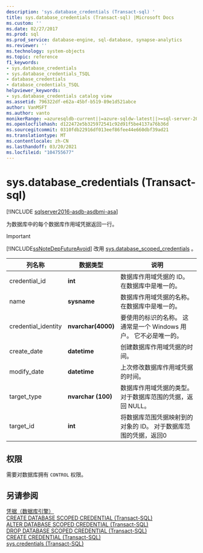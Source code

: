 ```yaml
---
description: 'sys.database_credentials (Transact-sql) '
title: sys.database_credentials (Transact-sql) |Microsoft Docs
ms.custom: ''
ms.date: 02/27/2017
ms.prod: sql
ms.prod_service: database-engine, sql-database, synapse-analytics
ms.reviewer: ''
ms.technology: system-objects
ms.topic: reference
f1_keywords:
- sys.database_credentials
- sys.database_credentials_TSQL
- database_credentials
- database_credentials_TSQL
helpviewer_keywords:
- sys.database_credentials catalog view
ms.assetid: 796322df-e62a-45bf-b519-89e1d521abce
author: VanMSFT
ms.author: vanto
monikerRange: =azuresqldb-current||=azure-sqldw-latest||>=sql-server-2016||>=sql-server-linux-2017||=azuresqldb-mi-current
ms.openlocfilehash: d122472e5b325972541c92d91f5be4137a76b36d
ms.sourcegitcommit: 0310fdb22916df013eef86fee44e660dbf39ad21
ms.translationtype: MT
ms.contentlocale: zh-CN
ms.lasthandoff: 03/20/2021
ms.locfileid: "104755677"
---
```

# <a name="sysdatabase_credentials-transact-sql"></a>sys.database_credentials (Transact-sql) 
[!INCLUDE [sqlserver2016-asdb-asdbmi-asa](../../includes/applies-to-version/sqlserver2016-asdb-asdbmi-asa.md)]

  为数据库中的每个数据库作用域凭据返回一行。  
> [!IMPORTANT]  
>  [!INCLUDE[ssNoteDepFutureAvoid](../../includes/ssnotedepfutureavoid-md.md)] 改用 [sys.database_scoped_credentials](../../relational-databases/system-catalog-views/sys-database-scoped-credentials-transact-sql.md) 。    
  
|列名称|数据类型|说明|  
|-----------------|---------------|-----------------|  
|credential_id|**int**|数据库作用域凭据的 ID。 在数据库中是唯一的。|  
|name|**sysname**|数据库作用域凭据的名称。 在数据库中是唯一的。|  
|credential_identity|**nvarchar(4000)**|要使用的标识的名称。 这通常是一个 Windows 用户。 它不必是唯一的。|  
|create_date|**datetime**|创建数据库作用域凭据的时间。|  
|modify_date|**datetime**|上次修改数据库作用域凭据的时间。|  
|target_type|**nvarchar (100)**|数据库作用域凭据的类型。 对于数据库范围的凭据，返回 NULL。|  
|target_id|**int**|将数据库范围凭据映射到的对象的 ID。 对于数据库范围的凭据，返回0|  
  
## <a name="permissions"></a>权限  
 需要对数据库拥有 `CONTROL` 权限。  
  
## <a name="see-also"></a>另请参阅  
 [凭据（数据库引擎）](../../relational-databases/security/authentication-access/credentials-database-engine.md)   
 [CREATE DATABASE SCOPED CREDENTIAL (Transact-SQL)](../../t-sql/statements/create-database-scoped-credential-transact-sql.md)   
 [ALTER DATABASE SCOPED CREDENTIAL (Transact-SQL)](../../t-sql/statements/alter-database-scoped-credential-transact-sql.md)   
 [DROP DATABASE SCOPED CREDENTIAL (Transact-SQL)](../../t-sql/statements/drop-database-scoped-credential-transact-sql.md)   
 [CREATE CREDENTIAL &#40;Transact-SQL&#41;](../../t-sql/statements/create-credential-transact-sql.md)   
 [sys.credentials (Transact-SQL)](../../relational-databases/system-catalog-views/sys-credentials-transact-sql.md)  
  
  
